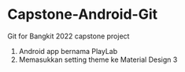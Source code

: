 # Capstone-Android-Git
Git for Bangkit 2022 capstone project

1. Android app bernama PlayLab
2. Memasukkan setting theme ke Material Design 3
